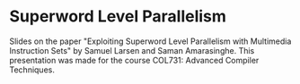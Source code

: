 # Superword Level Parallelism

Slides on the paper "Exploiting Superword Level Parallelism with Multimedia Instruction Sets" by Samuel Larsen and Saman Amarasinghe. This presentation was made for the course COL731: Advanced Compiler Techniques. 

